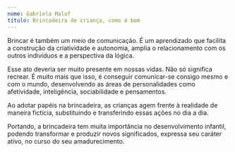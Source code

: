 ```yaml
---
nome: Gabriela Maluf
titulo: Brincadeira de criança, como é bom
---
```


Brincar é também um meio de comunicação. É um aprendizado que facilita a construção da criatividade e autonomia, amplia o relacionamento com os outros indivíduos e a perspectiva da lógica.

Esse ato deveria ser muito presente em nossas vidas. Não só significa recrear. É muito mais que isso, é conseguir comunicar-se consigo mesmo e com o mundo, desenvolvendo as áreas de personalidades como afetividade, inteligência, sociabilidade e pensamentos.

Ao adotar papéis na brincadeira, as crianças agem frente à realidade de maneira fictícia, substituindo e transferindo essas ações no dia a dia.

Portando, a brincadeira tem muita importância no desenvolvimento infantil, podendo transformar e produzir novos significados, expressa seu caráter ativo, no curso do seu amadurecimento.
